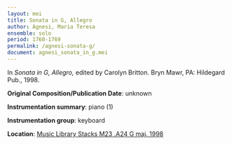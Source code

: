 ```yaml
---
layout: mei
title: Sonata in G, Allegro
author: Agnesi, Maria Teresa
ensemble: solo 
period: 1760-1769
permalink: /agnesi-sonata-g/
document: agnesi_sonata_in_g.mei
---
```


In *Sonata in G, Allegro,* edited by Carolyn Britton. Bryn Mawr, PA: Hildegard Pub., 1998.

**Original Composition/Publication Date**: unknown

**Instrumentation summary**: piano (1)

**Instrumentation group**: keyboard

**Location**: <a href="https://tufts-primo.hosted.exlibrisgroup.com/permalink/f/bnf7qa/01TUN_ALMA2195247490003851" target="_blank">Music Library Stacks M23 .A24 G maj. 1998</a>
